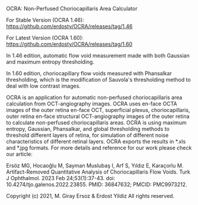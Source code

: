OCRA: Non-Perfused Choriocapillaris Area Calculator

For Stable Version (OCRA 1.46): https://github.com/erdosty/OCRA/releases/tag/1.46

For Latest Version (OCRA 1.60): https://github.com/erdosty/OCRA/releases/tag/1.60

In 1.46 edition, automatic flow void measurement made with both Gaussian and maximum entropy thresholding.

In 1.60 edition, choriocapillary flow voids measured with Phansalkar thresholding, which is the modification of Sauvola's thresholding method to deal with low contrast images.

OCRA is an application for automatic non-perfused choriocapillaris area calculation from OCT-angiography images. OCRA uses en-face OCTA images of the outer retina en-face OCT, superficial plexus, choriocapillaris, outer retina en-face structural OCT-angiography images of the outer retina to calculate non-perfused choriocapillaris areas. OCRA is using maximum entropy, Gaussian, Phansalkar, and global thresholding methods to threshold different layers of retina, for simulation of different noise characteristics of different retinal layers. OCRA exports the results in *.xls and *.jpg formats. For more details and reference for our work please check our article:

Ersöz MG, Hocaoğlu M, Sayman Muslubaş I, Arf S, Yıldız E, Karaçorlu M. Artifact-Removed Quantitative Analysis of Choriocapillaris Flow Voids. Turk J Ophthalmol. 2023 Feb 24;53(1):37-43. doi: 10.4274/tjo.galenos.2022.23855. PMID: 36847632; PMCID: PMC9973212.

Copyright (c) 2021, M. Giray Ersoz & Erdost Yildiz
All rights reserved.
